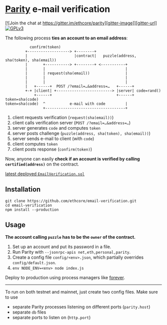 # [Parity](https://ethcore.io/parity.html) e-mail verification

[![Join the chat at https://gitter.im/ethcore/parity][gitter-image]][gitter-url] [![GPLv3][license-image]][license-url]

[gitter-image]: https://badges.gitter.im/Join%20Chat.svg
[gitter-url]: https://gitter.im/ethcore/parity
[license-image]: https://img.shields.io/badge/license-GPL%20v3-green.svg
[license-url]: https://www.gnu.org/licenses/gpl-3.0.en.html

The following process **ties an account to an email address**:

```
           confirm(token)
         +-------------------> +--------+
         |                     |contract|   puzzle(address, sha(token), sha(email))
         |       +-----------> +--------+ <-----------+
         |       |                                    |
         |       | request(sha(email))                |
         |       |                                    |
         |       |                                    |
         |   +------+  POST /?email=…&address=…   +------+
         +-+ |client| +-------------------------> |server| code=rand()
             +------+                             +------+ token=sha(code)
token=sha(code)  ^           e-mail with code         |
                 +------------------------------------+
```

1. client requests verification (`request(sha(email))`)
2. client calls verification server (`POST /?email=…&address=…`)
3. server generates `code` and computes `token`
4. server posts challenge (`puzzle(address, sha(token), sha(email))`)
5. server sends e-mail to client (with `code`)
6. client computes `token`
7. client posts response (`confirm(token)`)

Now, anyone can easily **check if an account is verified by calling `certified(address)`** on the contract.

[latest deployed `EmailVerification.sol`](https://github.com/ethcore/contracts/blob/d86490e/EmailVerification.sol)

## Installation

```shell
git clone https://github.com/ethcore/email-verification.git
cd email-verification
npm install --production
```

## Usage

**The account calling `puzzle` has to be the `owner` of the contract.**

1. Set up an account and put its password in a file.
2. Run Parity with `--jsonrpc-apis net,eth,personal,parity`.
3. Create a config file `config/<env>.json`, which partially overrides `config/default.json`.
4. `env NODE_ENV=<env> node index.js`

Deploy to production using process managers like [forever](https://github.com/foreverjs/forever#readme).

---

To run on both testnet and mainnet, just create two config files. Make sure to use

- separate Parity processes listening on different ports (`parity.host`)
- separate `db` files
- separate ports to listen on (`http.port`)

